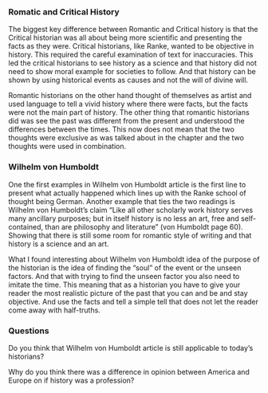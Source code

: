 ### Romatic and Critical History
The biggest key difference between Romantic and Critical history is that the Critical historian was all about being more scientific and presenting the facts as they were. Critical historians, like Ranke, wanted to be objective in history. This required the careful examination of text for inaccuracies. This led the critical historians to see history as a science and that history did not need to show moral example for societies to follow. And that history can be shown by using historical events as causes and not the will of divine will.

Romantic historians on the other hand thought of themselves as artist and used language to tell a vivid history where there were facts, but the facts were not the main part of history. The other thing that romantic historians did was see the past was different from the present and understood the differences between the times. 
This now does not mean that the two thoughts were exclusive as was talked about in the chapter and the two thoughts were used in combination. 
### Wilhelm von Humboldt 
One the first examples in Wilhelm von Humboldt article is the first line to present what actually happened which lines up with the Ranke school of thought being German. Another example that ties the two readings is Wilhelm von Humboldt’s claim “Like all other scholarly work history serves many ancillary purposes; but in itself history is no less an art, free and self-contained, than are philosophy and literature” (von Humboldt page 60). Showing that there is still some room for romantic style of writing and that history is a science and an art. 

What I found interesting about Wilhelm von Humboldt idea of the purpose of the historian is the idea of finding the “soul” of the event or the unseen factors. And that with trying to find the unseen factor you also need to imitate the time. This meaning that as a historian you have to give your reader the most realistic picture of the past that you can and be and stay objective. And use the facts and tell a simple tell that does not let the reader come away with half-truths. 
### Questions 
Do you think that Wilhelm von Humboldt article is still applicable to today’s historians?

Why do you think there was a difference in opinion between America and Europe on if history was a profession?
